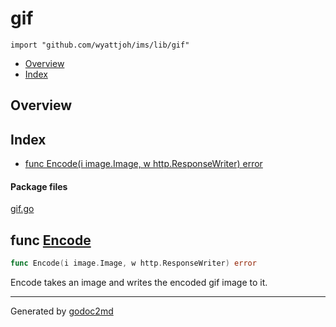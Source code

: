 

# gif
`import "github.com/wyattjoh/ims/lib/gif"`

* [Overview](#pkg-overview)
* [Index](#pkg-index)

## <a name="pkg-overview">Overview</a>



## <a name="pkg-index">Index</a>
* [func Encode(i image.Image, w http.ResponseWriter) error](#Encode)


#### <a name="pkg-files">Package files</a>
[gif.go](/src/github.com/wyattjoh/ims/lib/gif/gif.go) 





## <a name="Encode">func</a> [Encode](/src/target/gif.go?s=150:205#L2)
``` go
func Encode(i image.Image, w http.ResponseWriter) error
```
Encode takes an image and writes the encoded gif image to it.








- - -
Generated by [godoc2md](http://godoc.org/github.com/davecheney/godoc2md)
